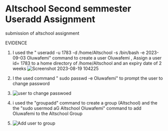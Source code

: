 # Altschool Second semmester Useradd Assignment 
submission of altschool assignment 

EVIDENCE 

1) I used  the " useradd -u 1783 -d /home/Altschool -s /bin/bash -e 2023-09-03 Oluwafemi" command to create a user Oluwafemi , Assign a user id= 1783 to a home directory of /home/Altschool  and an expiry date of 2 weeks 
![Screenshot 2023-08-19 104225](https://github.com/Emperor-poe/Altschool_Second-Sem-class-work-/assets/112198917/88242ba1-f8db-4364-b25f-7fdbf1f671e5)

2) I the used command " sudo passwd -e Oluwafemi" to prompt the user to change password

3) ![user to change passwoed ](https://github.com/Emperor-poe/Altschool_Second-Sem-class-work-/assets/112198917/d35e62a8-b128-4048-9a0e-bd4e61ab93f3)


3) i used the "groupadd" command  to  create a group (Altschool)  and the  the "sudo usermod aG Altschool Oluwafemi" command to add Oluwafemi to the Altschool Group

4) ![Add user to group ](https://github.com/Emperor-poe/Altschool_Second-Sem-class-work-/assets/112198917/09c7ee6c-2c5f-46f4-bca3-7dded374b26e)
